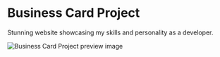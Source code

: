 # Business Card Project

Stunning website showcasing my skills and personality as a developer.

![Business Card Project preview image](https://github.com/elise-bigdevsoon/big-dev-soon-business-card/blob/main/project-preview.png?raw=true)
